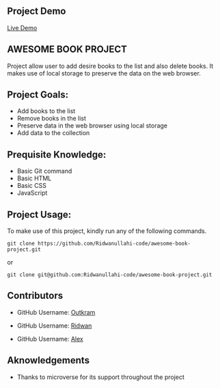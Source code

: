 ## Project Demo
[Live Demo](https://ridwanullahi-code.github.io/awesome-book-project/)

## AWESOME BOOK PROJECT
Project allow user to add desire books to the list and also delete books. It makes use of local storage to preserve the data on the web browser.

## Project Goals:
- Add books to the list
- Remove books in the list
- Preserve data in the web browser using local storage
- Add data to the collection

## Prequisite Knowledge:
- Basic Git command
- Basic HTML
- Basic CSS
- JavaScript

## Project Usage:
To make use of this project, kindly run any of the following commands.

```
git clone https://github.com/Ridwanullahi-code/awesome-book-project.git
```
or 

```
git clone git@github.com:Ridwanullahi-code/awesome-book-project.git
```
## Contributors
- GitHub Username: [Outkram](https://github.com/Outkarm)
- GitHub Username: [Ridwan](https://github.com/Ridwanullahi-code)

- GitHub Username: [Alex](https://github.com/Osoro254Alex
)

## Aknowledgements
- Thanks to microverse for its support throughout the project
